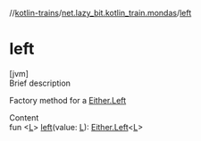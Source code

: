 //[kotlin-trains](../index.md)/[net.lazy_bit.kotlin_train.mondas](index.md)/[left](left.md)



# left  
[jvm]  
Brief description  


Factory method for a [Either.Left](-either/-left/index.md)

  
Content  
fun <[L](left.md)> [left](left.md)(value: [L](left.md)): [Either.Left](-either/-left/index.md)<[L](left.md)>  



